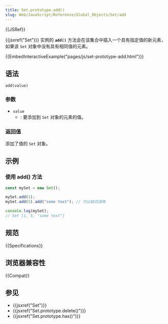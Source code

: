```yaml
---
title: Set.prototype.add()
slug: Web/JavaScript/Reference/Global_Objects/Set/add
---
```


{{JSRef}}

{{jsxref("Set")}} 实例的 **`add()`** 方法会在该集合中插入一个具有指定值的新元素，如果该 `Set` 对象中没有具有相同值的元素。

{{EmbedInteractiveExample("pages/js/set-prototype-add.html")}}

## 语法

```js-nolint
add(value)
```

### 参数

- `value`
  - : 要添加到 `Set` 对象的元素的值。

### 返回值

添加了值的 `Set` 对象。

## 示例

### 使用 add() 方法

```js
const mySet = new Set();

mySet.add(1);
mySet.add(5).add("some text"); // 可以链式调用

console.log(mySet);
// Set [1, 5, "some text"]
```

## 规范

{{Specifications}}

## 浏览器兼容性

{{Compat}}

## 参见

- {{jsxref("Set")}}
- {{jsxref("Set.prototype.delete()")}}
- {{jsxref("Set.prototype.has()")}}
